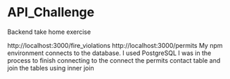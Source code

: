 # API_Challenge
Backend take home exercise

http://localhost:3000/fire_violations
http://localhost:3000/permits
My npm environment connects to the database. I used PostgreSQL
I was in the process to finish connecting to the connect the permits contact table and join the tables using inner join
